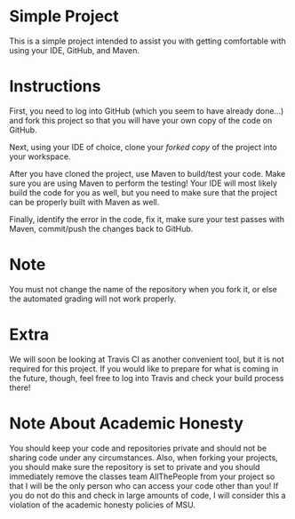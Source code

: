 # Simple Project

This is a simple project intended to assist you with getting
comfortable with using your IDE, GitHub, and Maven.

# Instructions

First, you need to log into GitHub (which you seem to have already
done...) and fork this project so that you will have your own
copy of the code on GitHub.

Next, using your IDE of choice, clone your *forked copy* of the
project into your workspace.

After you have cloned the project, use Maven to build/test your
code. Make sure you are using Maven to perform the testing! Your
IDE will most likely build the code for you as well, but you need
to make sure that the project can be properly built with Maven as
well.

Finally, identify the error in the code, fix it, make sure your
test passes with Maven, commit/push the changes back to GitHub.

# Note

You must not change the name of the repository when you fork it, or
else the automated grading will not work properly.

# Extra

We will soon be looking at Travis CI as another convenient tool, but
it is not required for this project. If you would like to prepare for
what is coming in the future, though, feel free to log into Travis
and check your build process there!

# Note About Academic Honesty

You should keep your code and repositories private and should not
be sharing code under any circumstances. Also, when forking your
projects, you should make sure the repository is set to private and
you should immediately remove the classes team AllThePeople from
your project so that I will be the only person who can access your
code other than you! If you do not do this and check in large
amounts of code, I will consider this a violation of the academic
honesty policies of MSU.
